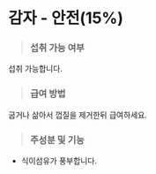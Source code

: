 # 감자 - 안전(15%)
> ### 섭취 가능 여부
섭취 가능합니다.
> ### 급여 방법
굽거나 삶아서 껍질을 제거한뒤 급여하세요.
> ### 주성분 및 기능
- 식이섬유가 풍부합니다.
